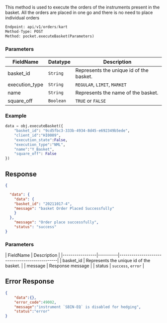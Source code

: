 <!-- ## Execute Basket Order -->
This method is used to execute the orders of the instruments present in the basket. All the orders are placed in one go and there is no need to place individual orders

```python
Endpoint: api/v1/orders/kart
Method-Type: POST
Method: pocket.executeBasket(Parameters)

```

### Parameters
| FieldName       | Datatype | Description                                   |
|-----------------|----------|-----------------------------------------------|
| basket_id       | `String`   | Represents the unique id of the basket.      |
| execution_type  | `String`   | `REGULAR`, `LIMIT`, `MARKET`                       |
| name            | `String`   | Represents the name of the basket.           |
| square_off      | `Boolean`  | `TRUE` or `FALSE`                                 |


### Example
```python
data = obj.executeBasket({
    "basket_id": "9cd5fbc3-333b-4934-8d45-e692349b5ede",
    "client_id":"HI0009",
    "execution_state":False,
    "execution_type":"NML",
    "name":"Y_Basket",
    "square_off": False
})
```


## Response
```json
{

  "data": {
    "data": {
    "basket_id": "20211017-4",
    "message": "basket Order Placed Successfully"
    }
  },
    "message": "Order place successfully",
    "status": "success"
}
```

### Parameters
| FieldName       |  Description                                   |
|-----------------|----------|-----------------------------------------------|
| basket_id       |  Represents the unique id of the basket.      |
| message         |   Response message                      |
| status            |      `success`, `error`       |


## Error Response
```json
{
    "data":{},
    "error_code":49002,
    "message":"instrument `SBIN-EQ` is disabled for hedging",
    "status":"error"
}
```